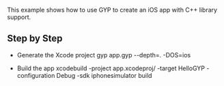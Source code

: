 This example shows how to use GYP to create an iOS app with C++ library support.

Step by Step
-------------

* Generate the Xcode project
  gyp app.gyp --depth=. -DOS=ios

* Build the app
  xcodebuild -project app.xcodeproj/ -target HelloGYP -configuration Debug -sdk iphonesimulator build
